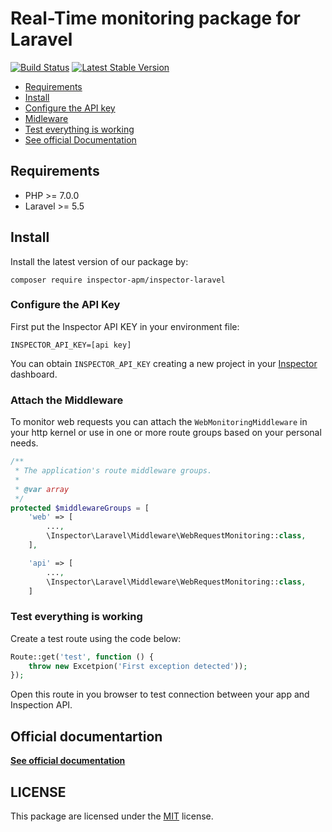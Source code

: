 # Real-Time monitoring package for Laravel

[![Build Status](https://travis-ci.org/inspector-apm/inspector-laravel.svg?branch=master)](https://travis-ci.org/inspector-apm/inspector-laravel)
[![Latest Stable Version](https://poser.pugx.org/inspector-apm/inspector-laravel/v/stable)](https://packagist.org/packages/inspector-apm/inspector-laravel)

- [Requirements](#requirements)
- [Install](#install)
- [Configure the API key](#api-key)
- [Midleware](#middleware)
- [Test everything is working](#test)
- [See official Documentation](https://docs.inspector.dev)

<a name="requirements"></a>

## Requirements

- PHP >= 7.0.0
- Laravel >= 5.5

<a name="install"></a>

## Install

Install the latest version of our package by:

```
composer require inspector-apm/inspector-laravel
```

<a name="api-keyt"></a>

### Configure the API Key

First put the Inspector API KEY in your environment file:

```
INSPECTOR_API_KEY=[api key]
```

You can obtain `INSPECTOR_API_KEY` creating a new project in your [Inspector](https://www.inspector.dev) dashboard.

<a name="middleware"></a>

### Attach the Middleware

To monitor web requests you can attach the `WebMonitoringMiddleware` in your http kernel or use in one or more route groups based on your personal needs.

```php
/**
 * The application's route middleware groups.
 *
 * @var array
 */
protected $middlewareGroups = [
    'web' => [
        ...,
        \Inspector\Laravel\Middleware\WebRequestMonitoring::class,
    ],

    'api' => [
        ...,
        \Inspector\Laravel\Middleware\WebRequestMonitoring::class,
    ]
```

<a name="test"></a>

### Test everything is working

Create a test route using the code below:

```php
Route::get('test', function () {
    throw new Excetpion('First exception detected'));
});
```

Open this route in you browser to test connection between your app and Inspection API.

## Official documentartion

**[See official documentation](https://docs.inspector.dev)**

## LICENSE

This package are licensed under the [MIT](LICENSE) license.
